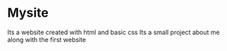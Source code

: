# Mysite
Its a website created with html and basic css
Its a small project about me along with the first website
